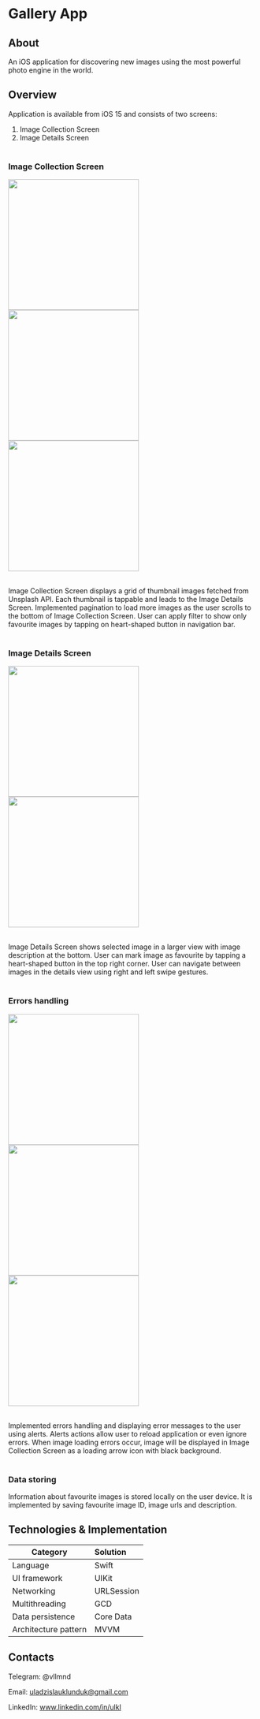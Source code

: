 # Gallery App

## About

An iOS application for discovering new images using the most powerful photo engine in the world.

## Overview

Application is available from iOS 15 and consists of two screens:
1. Image Collection Screen
2. Image Details Screen
<br><br>

### Image Collection Screen

<img src="https://github.com/user-attachments/assets/0d3fff9d-8ea2-4ec4-a1a2-2dde46290820" width="265" >
<img src="https://github.com/user-attachments/assets/87921206-fe63-44f8-91c3-5196d9acd0d3" width="265" >
<img src="https://github.com/user-attachments/assets/91c1e738-77c7-4a9b-a8fc-8a7a60c2431b" width="265" >
<br><br>

Image Collection Screen displays a grid of thumbnail images fetched from Unsplash API. Each thumbnail is tappable and leads to the Image Details Screen. Implemented pagination to load more images as the user scrolls to the bottom of Image Collection Screen. User can apply filter to show only favourite images by tapping on heart-shaped button in navigation bar.
<br><br>

### Image Details Screen

<img src="https://github.com/user-attachments/assets/b5da66b0-fa00-4936-be48-1265e5cd0c44" width="265" >
<img src="https://github.com/user-attachments/assets/c8c24596-fff2-493e-9d73-ee3590f771a7" width="265" >
<br><br>

Image Details Screen shows selected image in a larger view with image description at the bottom. User can mark image as favourite by tapping a heart-shaped button in the top right corner. User can navigate between images in the details view using right and left swipe gestures.
<br><br>

### Errors handling

<img src="https://github.com/user-attachments/assets/e97dc3eb-b9cf-4508-af58-442f2829e53c" width="265" >
<img src="https://github.com/user-attachments/assets/4dde850f-e3e4-460c-b742-e5f7fa64c5da" width="265" >
<img src="https://github.com/user-attachments/assets/d12b5cb4-cfca-4af5-b72a-1248de298f27" width="265" >
<br><br>

Implemented errors handling and displaying error messages to the user using alerts. Alerts actions allow user to reload application or even ignore errors. When image loading errors occur, image will be displayed in Image Collection Screen as a loading arrow icon with black background.
<br><br>

### Data storing

Information about favourite images is stored locally on the user device. It is implemented by saving favourite image ID, image urls and description.  


## Technologies & Implementation

|      Category       |  Solution   |
|---------------------|:------------|
| Language            | Swift       |
| UI framework        | UIKit       |
| Networking          | URLSession  |
| Multithreading      | GCD         |
| Data persistence    | Core Data   |
| Architecture pattern| MVVM        |

## Contacts

Telegram: @vllmnd

Email: uladzislauklunduk@gmail.com

LinkedIn: www.linkedin.com/in/ulkl
